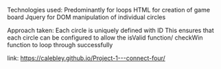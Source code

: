 Technologies used:
Predominantly for loops
HTML for creation of game board
Jquery for DOM manipulation of individual circles

Approach taken:
Each circle is uniquely defined with ID
This ensures that each circle can be configured to allow the isValid function/ checkWin function to loop through successfully

link: https://calebley.github.io/Project-1---connect-four/

